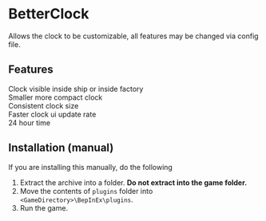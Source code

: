 # BetterClock
Allows the clock to be customizable, all features may be changed via config file.

## Features
Clock visible inside ship or inside factory  
Smaller more compact clock  
Consistent clock size  
Faster clock ui update rate  
24 hour time

## Installation (manual)
If you are installing this manually, do the following

1. Extract the archive into a folder. **Do not extract into the game folder.**
2. Move the contents of `plugins` folder into `<GameDirectory>\BepInEx\plugins`.
3. Run the game.
